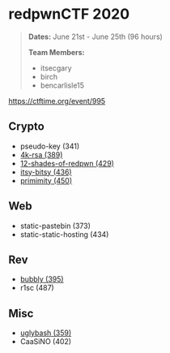 # redpwnCTF 2020
> **Dates:** June 21st - June 25th (96 hours)
>
> **Team Members:**
> - itsecgary
> - birch
> - bencarlisle15

https://ctftime.org/event/995

## Crypto
- pseudo-key (341)
- [4k-rsa (389)](https://github.com/itsecgary/CTFs/tree/master/redpwnCTF%202020/4k-rsa)
- [12-shades-of-redpwn (429)](https://github.com/itsecgary/CTFs/tree/master/redpwnCTF%202020/12-shades-of-redpwn)
- [itsy-bitsy (436)](https://github.com/itsecgary/CTFs/tree/master/redpwnCTF%202020/itsy-bitsy)
- [primimity (450)](https://github.com/itsecgary/CTFs/tree/master/redpwnCTF%202020/primimity)

## Web
- static-pastebin (373)
- static-static-hosting (434)

## Rev
- [bubbly (395)](https://github.com/itsecgary/CTFs/tree/master/redpwnCTF%202020/bubbly)
- r1sc (487)

## Misc
- [uglybash (359)](https://github.com/itsecgary/CTFs/tree/master/redpwnCTF%202020/uglybash)
- CaaSiNO (402)
